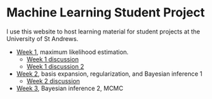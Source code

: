 # Machine Learning Student Project

I use this website to host learning material for student projects at the University of St Andrews. 

- [Week 1](./MLE.jl.html), maximum likelihood estimation.
  - [Week 1 discussion](./MLE_sol_part1.jl.html)
  - [Week 1 discussion 2](./MLE_sol_part2.jl.html)
- [Week 2](./Bayes1.jl.html), basis expansion, regularization, and Bayesian inference 1
  - [Week 2 discussion](./Bayes1_sol.jl.html)
- [Week 3](./Bayes2.jl.html), Bayesian inference 2, MCMC

  
